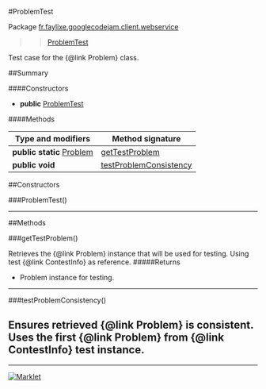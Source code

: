 #ProblemTest

Package [fr.faylixe.googlecodejam.client.webservice](README.md)<br>
>  > [ProblemTest](ProblemTest.md)

Test case for the {@link Problem} class.

##Summary

####Constructors

* **public** [ProblemTest](#problemtest)

####Methods

Type and modifiers | Method signature
 --- | --- 
**public static** [Problem](Problem.md) | [getTestProblem](#gettestproblem)
**public** **void** | [testProblemConsistency](#testproblemconsistency)


##Constructors

###ProblemTest()



---

##Methods

###getTestProblem()


Retrieves the {@link Problem} instance
 that will be used for testing. Using
 test {@link ContestInfo} as reference.
#####Returns


* Problem instance for testing.

---
###testProblemConsistency()


Ensures retrieved {@link Problem} is
 consistent. Uses the first {@link Problem}
 from {@link ContestInfo} test instance.
---
---
[![Marklet](https://img.shields.io/badge/Generated%20by-Marklet-green.svg)](https://github.com/Faylixe/marklet)